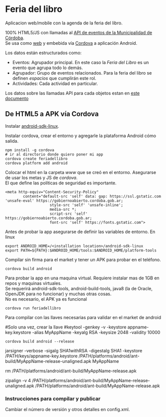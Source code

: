 # Feria del libro
Aplicacion web/mobile con la agenda de la feria del libro.  

100% HTML5/JS con llamadas al [API de eventos de la Municipalidad de Córdoba](https://gobiernoabierto.cordoba.gob.ar/api/).  
Se usa como [web](https://modernizacionmunicba.github.io/feria-del-libro/) y embebida vía [Cordova](https://cordova.apache.org/) a aplicación Android.

Los datos están estructurados como:
 - Eventos: Agrupador principal. En este caso la _Feria del Libro_ es un evento que agrupa todo lo demás. 
 - Agrupador: Grupo de eventos relacionados. Para la feria del libro se definen _espacios_ que cumplirán este rol.
 - Actividades: Cada actividad en particular. 

Los datos sobre las llamadas API para cada objetos estan en [este documento](https://docs.google.com/document/d/1VuhbKmbkRHFx0L2HRRUuWv1HWqfk2LyCPOHAlIgq05g)

## De HTML5 a APK vía Cordova

Instalar [android-sdk-linux](https://developer.android.com/studio/index.html).   

Instalar cordova, crear el entorno y agregarle la plataforma Android cómo salida.  

```
npm install -g cordova
# ir al directorio donde quiero poner mi app
cordova create feriadellibro
cordova platform add android
```

Colocar el html en la carpeta _www_ que se creó en el entorno. Asegurarse de usar los metas y JS de _cordova_.  
El que define las políticas de seguridad es importante.  
```
<meta http-equiv="Content-Security-Policy" 
        content="default-src 'self' data: gap: https://ssl.gstatic.com 'unsafe-eval' https://gobiernoabierto.cordoba.gob.ar; 
                    style-src 'self' 'unsafe-inline';
                    media-src *; 
                    script-src 'self' https://gobiernoabierto.cordoba.gob.ar;
                    font-src 'self' https://fonts.gstatic.com">
```

Antes de probar la app asegurarse de definir las variables de entorno.
En linux
```
export ANDROID_HOME=/<installation location>/android-sdk-linux
export PATH=${PATH}:$ANDROID_HOME/tools:$ANDROID_HOME/platform-tools
```

Compilar sin firma para el market y tener un APK para probar en el teléfono.  
```
cordova build android
```

Para probar la app en una maquina virtual. Requiere instalar mas de 1GB en repos y maquinas virtuales.  
Se requerirá android-sdk-tools, android-build-tools, java8 (la de Oracle, OpenJDK para no funcionar) y muchas otras cosas.  
No es necesario, el APK ya es funcional

```
cordova run feriadellibro
```
 
Para compilar con las llaves necesarias para validar en el market de android

#Solo una vez, crear la llave
#keytool -genkey -v -keystore appname-key.keystore -alias MyAppName -keyalg RSA -keysize 2048 -validity 10000
```
cordova build android --release
```

jarsigner -verbose -sigalg SHA1withRSA -digestalg SHA1 -keystore /PATH/keys/appname-key.keystore /PATH/platforms/android/ant-build/MyAppName-release-unaligned.apk MyAppName 

rm /PATH/platforms/android/ant-build/MyAppName-release.apk

zipalign -v 4 /PATH/platforms/android/ant-build/MyAppName-release-unaligned.apk /PATH/platforms/android/ant-build/MyAppName-release.apk


### Instrucciones para compilar y publicar

Cambiar el número de versión y otros detalles en config.xml.  



